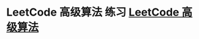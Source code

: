 # LeetCode 高级算法 练习  [LeetCode 高级算法](https://leetcode-cn.com/leetbook/detail/top-interview-questions-hard/)
